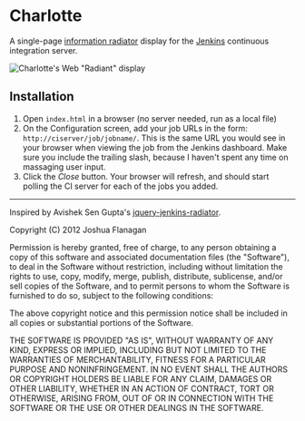 # Charlotte
A single-page [information radiator](http://alistair.cockburn.us/Information+radiator) display for the [Jenkins](http://jenkins-ci.org/)
continuous integration server.

![Charlotte's Web "Radiant" display](http://images.cafepress.com/image/22669672_400x400.jpg)

## Installation

1. Open `index.html` in a browser (no server needed, run as a local
   file)
1. On the Configuration screen, add your job URLs in the form: `http://ciserver/job/jobname/`.
This is the same URL you would see in your browser when viewing the job
from the Jenkins dashboard. Make sure you include the trailing slash,
because I haven't spent any time on massaging user input.
1. Click the *Close* button. Your browser will refresh, and should start
   polling the CI server for each of the jobs you added.

***

Inspired by Avishek Sen Gupta's [jquery-jenkins-radiator](https://github.com/asengupta/jquery-jenkins-radiator).

Copyright (C) 2012 Joshua Flanagan

Permission is hereby granted, free of charge, to any person obtaining a copy of this software and associated documentation files (the "Software"), to deal in the Software without restriction, including without limitation the rights to use, copy, modify, merge, publish, distribute, sublicense, and/or sell copies of the Software, and to permit persons to whom the Software is furnished to do so, subject to the following conditions:

The above copyright notice and this permission notice shall be included in all copies or substantial portions of the Software.

THE SOFTWARE IS PROVIDED "AS IS", WITHOUT WARRANTY OF ANY KIND, EXPRESS OR IMPLIED, INCLUDING BUT NOT LIMITED TO THE WARRANTIES OF MERCHANTABILITY, FITNESS FOR A PARTICULAR PURPOSE AND NONINFRINGEMENT. IN NO EVENT SHALL THE AUTHORS OR COPYRIGHT HOLDERS BE LIABLE FOR ANY CLAIM, DAMAGES OR OTHER LIABILITY, WHETHER IN AN ACTION OF CONTRACT, TORT OR OTHERWISE, ARISING FROM, OUT OF OR IN CONNECTION WITH THE SOFTWARE OR THE USE OR OTHER DEALINGS IN THE SOFTWARE.
